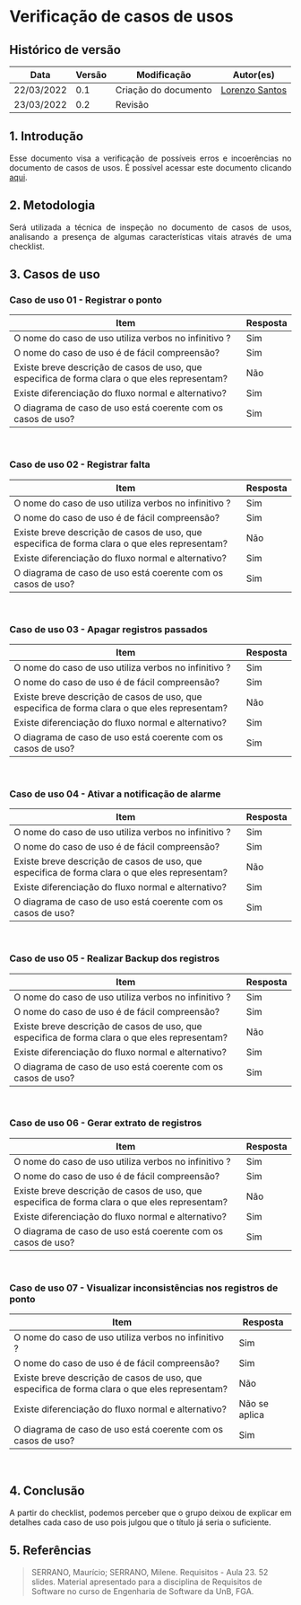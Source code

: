 # Verificação de casos de usos

## Histórico de versão

|Data | Versão | Modificação | Autor(es)|
| -- | -- | -- | -- |
| 22/03/2022 |  0.1   | Criação do documento |  [Lorenzo Santos](https://github.com/lorenzo7377) |
| 23/03/2022 |  0.2   | Revisão |  [](https://github.com/) |



## 1. Introdução
<p style="text-align: justify">
Esse documento visa a verificação de possíveis erros e incoerências no documento de casos de usos. É possível acessar este documento clicando <a href="https://requisitos-de-software.github.io/2021.2-PontoFacil/modelagem/casos_de_uso/">aqui</a>.
</p>

## 2. Metodologia
<p style="text-align: justify">Será utilizada a técnica de inspeção no documento de casos de usos, analisando a presença de algumas características vitais através de uma checklist.</p>

## 3. Casos de uso
### Caso de uso 01 -  Registrar o ponto
|Item | Resposta | 
| -- | -- |
|O nome do caso de uso utiliza verbos no infinitivo ?|	Sim|
|O nome do caso de uso é de fácil compreensão?|	Sim|
|Existe breve descrição de casos de uso, que especifica de forma clara o que eles representam?|	Não |
|Existe diferenciação do fluxo normal e alternativo?|	Sim|
|O diagrama de caso de uso está coerente com os casos de uso?|	Sim|

<br>

### Caso de uso 02 -  Registrar falta
|Item | Resposta | 
| -- | -- |
|O nome do caso de uso utiliza verbos no infinitivo ?|	Sim|
|O nome do caso de uso é de fácil compreensão?|	Sim|
|Existe breve descrição de casos de uso, que especifica de forma clara o que eles representam?|	Não |
|Existe diferenciação do fluxo normal e alternativo?|	Sim|
|O diagrama de caso de uso está coerente com os casos de uso?|	Sim|
<br>

### Caso de uso 03 - Apagar registros passados
|Item | Resposta | 
| -- | -- |
|O nome do caso de uso utiliza verbos no infinitivo ?|	Sim|
|O nome do caso de uso é de fácil compreensão?|	Sim|
|Existe breve descrição de casos de uso, que especifica de forma clara o que eles representam?|	Não |
|Existe diferenciação do fluxo normal e alternativo?|	Sim|
|O diagrama de caso de uso está coerente com os casos de uso?|	Sim|

<br>

### Caso de uso 04 - Ativar a notificação de alarme
|Item | Resposta | 
| -- | -- |
|O nome do caso de uso utiliza verbos no infinitivo ?|	Sim|
|O nome do caso de uso é de fácil compreensão?|	Sim|
|Existe breve descrição de casos de uso, que especifica de forma clara o que eles representam?|	Não |
|Existe diferenciação do fluxo normal e alternativo?|	Sim|
|O diagrama de caso de uso está coerente com os casos de uso?|	Sim|

<br>

### Caso de uso 05 - Realizar Backup dos registros
|Item | Resposta | 
| -- | -- |
|O nome do caso de uso utiliza verbos no infinitivo ?|	Sim|
|O nome do caso de uso é de fácil compreensão?|	Sim|
|Existe breve descrição de casos de uso, que especifica de forma clara o que eles representam?|	Não |
|Existe diferenciação do fluxo normal e alternativo?|	Sim|
|O diagrama de caso de uso está coerente com os casos de uso?|	Sim|

<br>

### Caso de uso 06 - Gerar extrato de registros
|Item | Resposta | 
| -- | -- |
|O nome do caso de uso utiliza verbos no infinitivo ?|	Sim|
|O nome do caso de uso é de fácil compreensão?|	Sim|
|Existe breve descrição de casos de uso, que especifica de forma clara o que eles representam?|	Não |
|Existe diferenciação do fluxo normal e alternativo?|	Sim|
|O diagrama de caso de uso está coerente com os casos de uso?|	Sim|

<br>

### Caso de uso 07 - Visualizar inconsistências nos registros de ponto
|Item | Resposta | 
| -- | -- |
|O nome do caso de uso utiliza verbos no infinitivo ?|	Sim|
|O nome do caso de uso é de fácil compreensão?|	Sim|
|Existe breve descrição de casos de uso, que especifica de forma clara o que eles representam?|	Não |
|Existe diferenciação do fluxo normal e alternativo?|	Não se aplica|
|O diagrama de caso de uso está coerente com os casos de uso?|	Sim|

<br>

## 4. Conclusão
<p style="text-align: justify">A partir do checklist, podemos perceber que o grupo deixou de explicar em detalhes cada caso de uso pois julgou que o título já seria o suficiente.</p>

## 5. Referências

> SERRANO, Maurício; SERRANO, Milene. Requisitos - Aula 23. 52 slides. Material apresentado para a disciplina de Requisitos de Software no curso de Engenharia de Software da UnB, FGA.
